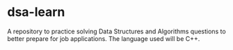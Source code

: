 # dsa-learn
A repository to practice solving Data Structures and Algorithms questions to better prepare for job applications. The language used will be C++.
